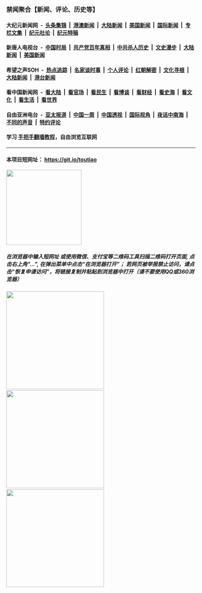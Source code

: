 ### 禁闻聚合【新闻、评论、历史等】

#### 大纪元新闻网 &nbsp;-&nbsp; [头条集锦](indexes/E头条集锦.md?t=02121911) &nbsp;|&nbsp; [港澳新闻](indexes/E港澳新闻.md?t=02121911)  &nbsp;|&nbsp; [大陆新闻](indexes/E大陆新闻.md?t=02121911) &nbsp;|&nbsp; [美国新闻](indexes/E美国新闻.md?t=02121911) &nbsp;|&nbsp; [国际新闻](indexes/E国际新闻.md?t=02121911) &nbsp;|&nbsp; [专栏文集](indexes/E专栏文集.md?t=02121911) &nbsp;|&nbsp; [纪元社论](indexes/E纪元社论.md?t=02121911) &nbsp;|&nbsp; [纪元特稿](indexes/E纪元特稿.md?t=02121911) 

#### 新唐人电视台 &nbsp;-&nbsp; [中国时局](indexes/N中国时局.md?t=02121911) &nbsp;|&nbsp; [共产党百年真相](indexes/N共产党百年真相.md?t=02121911) &nbsp;|&nbsp; [中共杀人历史](indexes/N中共杀人历史.md?t=02121911) &nbsp;|&nbsp; [文史漫步](indexes/N文史漫步.md?t=02121911) &nbsp;|&nbsp; [大陆新闻](indexes/N大陆新闻.md?t=02121911) &nbsp;|&nbsp; [美国新闻](indexes/N美国新闻.md?t=02121911)

#### 希望之声SOH &nbsp;-&nbsp; [热点追踪](indexes/H热点追踪.md?t=02121911) &nbsp;|&nbsp; [名家谈时事](indexes/H名家谈时事.md?t=02121911) &nbsp;|&nbsp; [个人评论](indexes/H个人评论.md?t=02121911)  &nbsp;|&nbsp; [红朝解密](indexes/H红朝解密.md?t=02121911) &nbsp;|&nbsp; [文化寻根](indexes/H文化寻根.md?t=02121911) &nbsp;|&nbsp; [大陆新闻](indexes/H大陆新闻.md?t=02121911) &nbsp;|&nbsp; [港台新闻](indexes/H港台新闻.md?t=02121911)

#### 看中国新闻网 &nbsp;-&nbsp; [看大陆](indexes/S看大陆.md?t=02121911) &nbsp;|&nbsp; [看官场](indexes/S看官场.md?t=02121911) &nbsp;|&nbsp; [看民生](indexes/S看民生.md?t=02121911)  &nbsp;|&nbsp; [看博谈](indexes/S看博谈.md?t=02121911) &nbsp;|&nbsp; [看财经](indexes/S看财经.md?t=02121911) &nbsp;|&nbsp; [看史海](indexes/S看史海.md?t=02121911) &nbsp;|&nbsp; [看文化](indexes/S看文化.md?t=02121911) &nbsp;|&nbsp; [看生活](indexes/S看生活.md?t=02121911) &nbsp;|&nbsp; [看世界](indexes/S看世界.md?t=02121911)

#### 自由亚洲电台 &nbsp;-&nbsp; [亚太报道](indexes/R亚太报道.md?t=02121911) &nbsp;|&nbsp; [中国一周](indexes/R中国一周.md?t=02121911) &nbsp;|&nbsp; [中国透视](indexes/R中国透视.md?t=02121911)  &nbsp;|&nbsp; [国际视角](indexes/R国际视角.md?t=02121911) &nbsp;|&nbsp; [夜话中南海](indexes/R夜话中南海.md?t=02121911) &nbsp;|&nbsp; [不同的声音](indexes/R不同的声音.md?t=02121911) &nbsp;|&nbsp; [特约评论](indexes/R特约评论.md?t=02121911)

#### 学习 [手把手翻墙教程](https://github.com/gfw-breaker/guides/wiki)，自由浏览互联网

----

#### 本项目短网址： https://git.io/toutiao
<img src="https://raw.githubusercontent.com/gfw-breaker/banned-news/master/scripts/img/qr.png" width="200px"/>  

##### 在浏览器中输入短网址 或使用微信、支付宝等二维码工具扫描二维码打开页面, 点击右上角"...", 在弹出菜单中点击“在浏览器打开”； 若网页被举报禁止访问，请点击“恢复申请访问”，将链接复制并粘贴到浏览器中打开（请不要使用QQ或360浏览器）

<img src="https://raw.githubusercontent.com/gfw-breaker/banned-news/master/scripts/img/1.png" width="260px"/> &nbsp; <img src="https://raw.githubusercontent.com/gfw-breaker/banned-news/master/scripts/img/2.png" width="260px"/> &nbsp; <img src="https://raw.githubusercontent.com/gfw-breaker/banned-news/master/scripts/img/3.png" width="260px"/>
